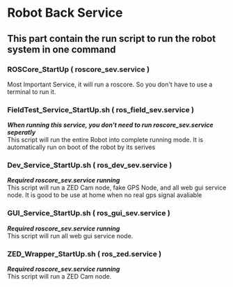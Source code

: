 # Robot Back Service   
## This part contain the run script to run the robot system in one command   
   
### ROSCore_StartUp ( roscore_sev.service )
Most Important Service, it will run a roscore. So you don't have to use a terminal to run it. 
### FieldTest_Service_StartUp.sh ( ros_field_sev.service )
***When running this service, you don't need to run roscore_sev.service seperatly***   
This script will run the entire Robot into complete running mode. It is automatically run on boot of the robot by its serives   
### Dev_Service_StartUp.sh ( ros_dev_sev.service ) 
***Required roscore_sev.service running***   
This script will run a ZED Cam node, fake GPS Node, and all web gui service node. It is good to be use at home when no real gps signal avaliable   
### GUI_Service_StartUp.sh ( ros_gui_sev.service )
***Required roscore_sev.service running***   
This script will run all web gui service node. 
### ZED_Wrapper_StartUp.sh ( ros_zed.service )
***Required roscore_sev.service running***   
This script will run a ZED Cam node.    

